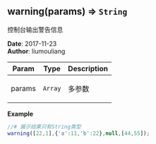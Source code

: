 ## warning(params) ⇒ <code>String</code>
<p>控制台输出警告信息</p>

**Date**: 2017-11-23  
**Author**: liumouliang  

| Param | Type | Description |
| --- | --- | --- |
| params | <code>Array</code> | <p>多参数</p> |

**Example**  
```javascript
//# 展示结果只有String类型warning([22,1],{'a':11,'b':22},null,[44,55]);
```
